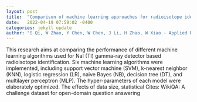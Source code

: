 ```yaml
---
layout: post
title:  "Comparison of machine learning approaches for radioisotope identification using NaI (TI) gamma-ray spectrum"
date:   2022-04-19 07:59:02 -0400
categories: jekyll update
author: "S Qi, W Zhao, Y Chen, W Chen, J Li, H Zhao, W Xiao - Applied Radiation and , 2022"
---
```

This research aims at comparing the performance of different machine learning algorithms used for NaI (TI) gamma-ray detector based radioisotope identification. Six machine learning algorithms were implemented, including support vector machine (SVM), k-nearest neighbor (KNN), logistic regression (LR), naive Bayes (NB), decision tree (DT), and multilayer perceptron (MLP). The hyper-parameters of each model were elaborately optimized. The effects of data size, statistical Cites: WikiQA: A challenge dataset for open-domain question answering
